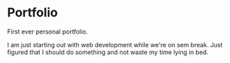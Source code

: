 # Portfolio
First ever personal portfolio.

I am just starting out with web development while we're on sem break. 
Just figured that I should do something and not waste my time lying in bed.

